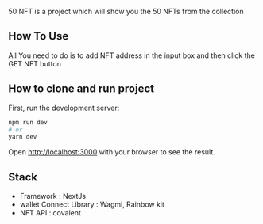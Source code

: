 50 NFT is a project which will show you the 50 NFTs from the collection

## How To Use

All You need to do is to add NFT address in the input box and then click the GET NFT button

## How to clone and run project

First, run the development server:

```bash
npm run dev
# or
yarn dev
```

Open [http://localhost:3000](http://localhost:3000) with your browser to see the result.

## Stack

- Framework : NextJs
- wallet Connect Library : Wagmi, Rainbow kit
- NFT API : covalent
